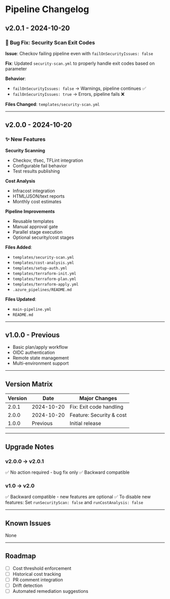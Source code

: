 # Pipeline Changelog

## v2.0.1 - 2024-10-20

### 🐛 Bug Fix: Security Scan Exit Codes

**Issue**: Checkov failing pipeline even with `failOnSecurityIssues: false`

**Fix**: Updated `security-scan.yml` to properly handle exit codes based on parameter

**Behavior**:
- `failOnSecurityIssues: false` → Warnings, pipeline continues ✅
- `failOnSecurityIssues: true` → Errors, pipeline fails ❌

**Files Changed**: `templates/security-scan.yml`

---

## v2.0.0 - 2024-10-20

### ✨ New Features

**Security Scanning**
- Checkov, tfsec, TFLint integration
- Configurable fail behavior
- Test results publishing

**Cost Analysis**
- Infracost integration
- HTML/JSON/text reports
- Monthly cost estimates

**Pipeline Improvements**
- Reusable templates
- Manual approval gate
- Parallel stage execution
- Optional security/cost stages

**Files Added**:
- `templates/security-scan.yml`
- `templates/cost-analysis.yml`
- `templates/setup-auth.yml`
- `templates/terraform-init.yml`
- `templates/terraform-plan.yml`
- `templates/terraform-apply.yml`
- `.azure_pipelines/README.md`

**Files Updated**:
- `main-pipeline.yml`
- `README.md`

---

## v1.0.0 - Previous

- Basic plan/apply workflow
- OIDC authentication
- Remote state management
- Multi-environment support

---

## Version Matrix

| Version | Date | Major Changes |
|---------|------|---------------|
| 2.0.1 | 2024-10-20 | Fix: Exit code handling |
| 2.0.0 | 2024-10-20 | Feature: Security & cost |
| 1.0.0 | Previous | Initial release |

---

## Upgrade Notes

### v2.0.0 → v2.0.1
✅ No action required - bug fix only
✅ Backward compatible

### v1.0 → v2.0
✅ Backward compatible - new features are optional
✅ To disable new features: Set `runSecurityScan: false` and `runCostAnalysis: false`

---

## Known Issues

None

---

## Roadmap

- [ ] Cost threshold enforcement
- [ ] Historical cost tracking
- [ ] PR comment integration
- [ ] Drift detection
- [ ] Automated remediation suggestions
